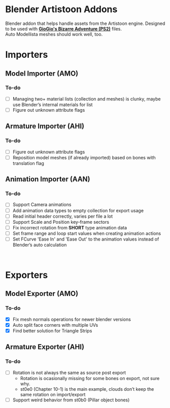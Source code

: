 # Blender Artistoon Addons
Blender addon that helps handle assets from the Artistoon engine. Designed to be used with [**GioGio's Bizarre Adventure (PS2)**](https://jojowiki.com/GioGio%27s_Bizarre_Adventure) files.</br>
Auto Modellista meshes should work well, too.

# Importers
## Model Importer (AMO)
### To-do
- [ ]  Managing two+ material lists (collection and meshes) is clunky, maybe use Blender’s internal materials for list
- [ ]  Figure out unknown attribute flags

## Armature Importer (AHI)
### To-do
- [ ]  Figure out unknown attribute flags
- [ ]  Reposition model meshes (if already imported) based on bones with translation flag

## Animation Importer (AAN)
### To-do
- [ ]  Support Camera animations
- [ ]  Add animation data types to empty collection for export usage
- [ ]  Read initial header correctly, varies per file a lot
- [ ]  Support Scale and Position key-frame sectors
- [ ]  Fix incorrect rotation from **SHORT** type animation data
- [ ]  Set frame range and loop start values when creating animation actions
- [ ]  Set FCurve 'Ease In' and 'Ease Out' to the animation values instead of Blender’s auto calculation

</br>

# Exporters
## Model Exporter (AMO)
### To-do
- [x]  Fix mesh normals operations for newer blender versions
- [x]  Auto split face corners with multiple UVs
- [x]  Find better solution for Triangle Strips

## Armature Exporter (AHI)
### To-do
- [ ]  Rotation is not always the same as source post export
    - Rotation is ocasionally missing for some bones on export, not sure why.
    - st0e0 (Chapter 10-1) is the main example, clouds don’t keep the same rotation on import/export
- [ ]  Support weird behavior from st0b0 (Pillar object bones)
